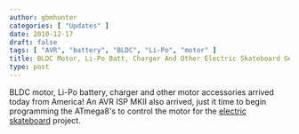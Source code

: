 ```yaml
---
author: gbmhunter
categories: [ "Updates" ]
date: 2010-12-17
draft: false
tags: [ "AVR", "battery", "BLDC", "Li-Po", "motor" ]
title: BLDC Motor, Li-Po Batt, Charger And Other Electric Skateboard Gear Arrived
type: post
---
```


BLDC motor, Li-Po battery, charger and other motor accessories arrived today from America! An AVR ISP MKII also arrived, just it time to begin programming the ATmega8's to control the motor for the [electric skateboard](/electronics/projects/electric-skateboard) project.
